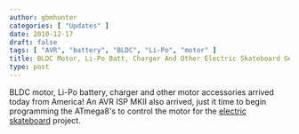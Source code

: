 ```yaml
---
author: gbmhunter
categories: [ "Updates" ]
date: 2010-12-17
draft: false
tags: [ "AVR", "battery", "BLDC", "Li-Po", "motor" ]
title: BLDC Motor, Li-Po Batt, Charger And Other Electric Skateboard Gear Arrived
type: post
---
```


BLDC motor, Li-Po battery, charger and other motor accessories arrived today from America! An AVR ISP MKII also arrived, just it time to begin programming the ATmega8's to control the motor for the [electric skateboard](/electronics/projects/electric-skateboard) project.
